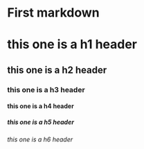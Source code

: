 # First markdown

# this one is a h1 header
## this one is a h2 header
### this one is a h3 header
#### this one is a h4 header
##### this one is a h5 header
###### this one is a h6 header
